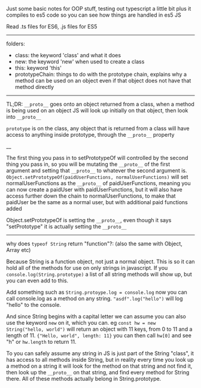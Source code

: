 Just some basic notes for OOP stuff, testing out typescript a little bit plus it compiles to es5 code so you can see how things are handled in es5 JS

Read .ts files for ES6, .js files for ES5
___

folders:
- class: the keyword 'class' and what it does
- new: the keyword 'new' when used to create a class
- this: keyword 'this'
- prototypeChain: things to do with the prototype chain, explains why a method can be used on an object even if that object does not have that method directly 


___
TL;DR:
`__proto__` goes onto an object returned from a class, when a method is being used on an object JS will look up initially on that object, then look into `__proto__` 

`prototype` is on the class, any object that is returned from a class will have access to anything inside prototype, through the `__proto__` property

__

The first thing you pass in to setPrototypeOf will controlled by the second thing you pass in, so you will be mutating the `__proto__` of the first argument and setting that `__proto__` to whatever the second argument is.
`Object.setPrototypeOf(paidUserFunctions, normalUserFunctions)` will set normalUserFunctions as the `__proto__` of paidUserFunctions, meaning you can now create a paidUser with paidUserFunctions, but it will also have access further down the chain to normalUserFunctions, to make that paidUser be the same as a normal user, but with additional paid functions added

Object.setPrototypeOf is setting the `__proto__`, even though it says "setPrototype" it is actually setting the `__proto__`
___
why does `typeof String` return "function"?:
(also the same with Object, Array etc)


Because String is a function object, not just a normal object. This is so it can hold all of the methods for use on only strings in javascript.  If you `console.log(String.prototype)` a list of all string methods will show up, but 
you can even add to this. 

Add something such as `String.protoype.log = console.log`
now you can call console.log as a method on any string. `"asdf".log("hello")` will log "hello" to the console.

And since String begins with a capital letter we can assume you can also use the keyword `new` on it, which you can. eg `const hw = new String("hello, world")` will return an object with 11 keys, from 0 to 11 and a length of 11. `{"Hello, world", length: 11}` you can then call `hw[0]` and see "h" or `hw.length` to return 11.

To you can safely assume any string in JS is just part of the String "class", it has access to all methods inside String, but in reality every time you look up a method on a string it will look for the method on that string and not find it, then look up the `__proto__` on that string, and find every method for String there. All of these methods actually belong in String.prototype.


